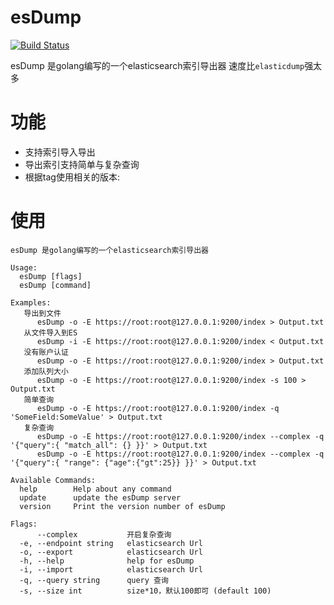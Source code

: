 # esDump
[![Build Status](https://travis-ci.com/YouCD/esDump.svg?branch=master)](https://travis-ci.com/YouCD/esDump)

esDump 是golang编写的一个elasticsearch索引导出器
速度比`elasticdump`强太多
# 功能

* 支持索引导入导出
* 导出索引支持简单与复杂查询
* 根据tag使用相关的版本: 

# 使用
```shell
esDump 是golang编写的一个elasticsearch索引导出器

Usage:
  esDump [flags]
  esDump [command]

Examples:
   导出到文件
      esDump -o -E https://root:root@127.0.0.1:9200/index > Output.txt
   从文件导入到ES
      esDump -i -E https://root:root@127.0.0.1:9200/index < Output.txt
   没有账户认证  
      esDump -o -E https://root:root@127.0.0.1:9200/index > Output.txt
   添加队列大小  
      esDump -o -E https://root:root@127.0.0.1:9200/index -s 100 > Output.txt
   简单查询     
      esDump -o -E https://root:root@127.0.0.1:9200/index -q 'SomeField:SomeValue' > Output.txt
   复杂查询
      esDump -o -E https://root:root@127.0.0.1:9200/index --complex -q '{"query":{ "match_all": {} }}' > Output.txt
      esDump -o -E https://root:root@127.0.0.1:9200/index --complex -q '{"query":{ "range": {"age":{"gt":25}} }}' > Output.txt

Available Commands:
  help        Help about any command
  update      update the esDump server
  version     Print the version number of esDump

Flags:
      --complex           开启复杂查询
  -e, --endpoint string   elasticsearch Url
  -o, --export            elasticsearch Url
  -h, --help              help for esDump
  -i, --import            elasticsearch Url
  -q, --query string      query 查询
  -s, --size int          size*10，默认100即可 (default 100)


```
